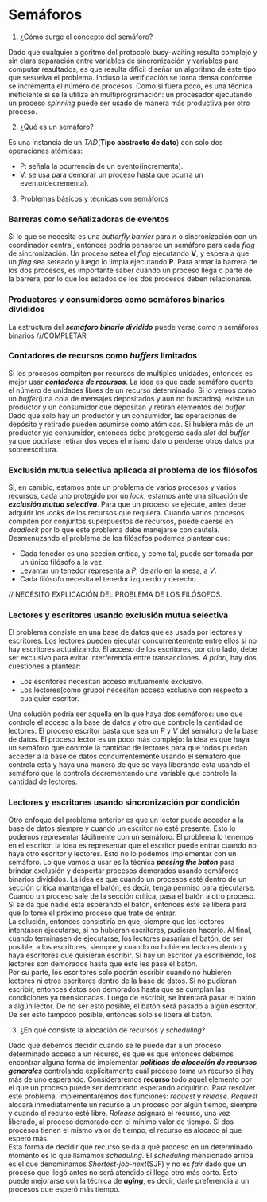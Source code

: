# Semáforos

1. ¿Cómo surge el concepto del semáforo?

Dado que cualquier algoritmo del protocolo busy-waiting resulta complejo y sin clara separación entre variables de sincronización y variables para computar resultados, es que resulta difícil diseñar un algoritmo de éste tipo que sesuelva el problema. Incluso la verificación se torna densa conforme se incrementa el número de procesos. Como si fuera poco, es una técnica ineficiente si se la utiliza en multiprogramación: un procesador ejecutando un proceso *spinning* puede ser usado de manera más productiva por otro proceso.

2. ¿Qué es un semáforo?

Es una instancia de un *TAD*(**Tipo abstracto de dato**) con solo dos operaciones atómicas:
* P: señala la ocurrencia de un evento(incrementa).
* V: se usa para demorar un proceso hasta que ocurra un evento(decrementa).

3. Problemas básicos y técnicas con semáforos

### Barreras como señalizadoras de eventos

Si lo que se necesita es una *butterfly barrier* para *n* o sincronización con un coordinador central, entonces podría pensarse un semáforo para cada *flag* de sincronización. Un proceso setea el *flag* ejecutando **V**, y espera a que un *flag* sea seteado y luego lo limpia ejecutando **P**. Para armar la barrera de los dos procesos, es importante saber cuándo un proceso llega o parte de la barrera, por lo que los estados de los dos procesos deben relacionarse.

### Productores y consumidores como semáforos binarios divididos

La estructura del ***semáforo binario dividido*** puede verse como *n* semáforos binarios
///COMPLETAR

### Contadores de recursos como *buffers* limitados

Si los procesos compiten por recursos de multiples unidades, entonces es mejor usar ***contadores de recursos***. La idea es que cada semáforo cuente el número de unidades libres de un recurso determinado. Si lo vemos como un *buffer*(una cola de mensajes depositados y aun no buscados), existe un productor y un consumidor que depositan y retiran elementos del *buffer*. Dado que solo hay un productor y un consumidor, las operaciones de depósito y retirado pueden asumirse como atómicas. Si hubiera más de un productor y/o consumidor, entonces debe protegerse cada *slot* del *buffer* ya que podríase retirar dos veces el mismo dato o perderse otros datos por sobreescritura.

### Exclusión mutua selectiva aplicada al problema de los filósofos

Si, en cambio, estamos ante un problema de varios procesos y varios recursos, cada uno protegido por un *lock*, estamos ante una situación de ***exclusión mutua selectiva***. Para que un proceso se ejecute, antes debe adquirir los *locks* de los recursos que requiera. Cuando varios procesos compiten por conjuntos superpuestos de recursos, puede caerse en *deadlock* por lo que este problema debe manejarse con cautela.  
Desmenuzando el problema de los filósofos podemos plantear que:
* Cada tenedor es una sección crítica, y como tal, puede ser tomada por un único filósofo a la vez.
* Levantar un tenedor representa a *P*; dejarlo en la mesa, a *V*.
* Cada filósofo necesita el tenedor izquierdo y derecho.

// NECESITO EXPLICACIÓN DEL PROBLEMA DE LOS FILÓSOFOS.

### Lectores y escritores usando exclusión mutua selectiva

El problema consiste en una base de datos que es usada por lectores y escritores. Los lectores pueden ejecutar concurrentemente entre ellos si no hay escritores actualizando. El acceso de los escritores, por otro lado, debe ser exclusivo para evitar interferencia entre transacciones.
*A priori*, hay dos cuestiones a plantear:
* Los escritores necesitan acceso mutuamente exclusivo.
* Los lectores(como grupo) necesitan acceso exclusivo con respecto a cualquier escritor.

Una solución podría ser aquella en la que haya dos semáforos: uno que controle el acceso a la base de datos y otro que controle la cantidad de lectores. El proceso escritor basta que sea un *P* y *V* del semáforo de la base de datos. El proceso lector es un poco más complejo: la idea es que haya un semáforo que controle la cantidad de lectores para que todos puedan acceder a la base de datos concurrentemente usando el semáforo que controla esta y haya una manera de que se vaya liberando esta usando el semáforo que la controla decrementando una variable que controle la cantidad de lectores.

### Lectores y escritores usando sincronización por condición

Otro enfoque del problema anterior es que un lector puede acceder a la base de datos siempre y cuando un escritor no esté presente. Esto lo podemos representar fácilmente con un semáforo. El problema lo tenemos en el escritor: la idea es representar que el escritor puede entrar cuando no haya otro escritor y lectores. Esto no lo podemos implementar con un semáforo. Lo que vamos a usar es la técnica ***passing the baton*** para brindar exclusión y despertar procesos demorados usando semáforos binarios divididos. La idea es que cuando un procesos esté dentro de un sección crítica mantenga el batón, es decir, tenga permiso para ejecutarse. Cuando un proceso sale de la sección crítica, pasa el batón a otro proceso. Si se da que nadie está esperando el batón, entonces éste se libera para que lo tome el próximo proceso que trate de entrar.  
La solución, entonces consistiría en que, siempre que los lectores intentasen ejecutarse, si no hubieran escritores, pudieran hacerlo. Al final, cuando terminasen de ejecutarse, los lectores pasarían el batón, de ser posible, a los escritores, siempre y cuando no hubieren lectores dentro y haya escritores que quisieran escribir. Si hay un escritor ya escribiendo, los lectores son demorados hasta que éste les pase el batón.  
Por su parte, los escritores solo podrán escribir cuando no hubieren lectores ni otros escritores dentro de la base de datos. Si no pudieran escribir, entonces éstos son demorados hasta que se cumplan las condiciones ya mensionadas. Luego de escribir, se intentará pasar el batón a algún lector. De no ser esto posible, el batón será pasado a algún escritor. De ser esto tampoco posible, entonces solo se libera el batón.

3. ¿En qué consiste la alocación de recursos y *scheduling*?

Dado que debemos decidir cuándo se le puede dar a un proceso determinado acceso a un recurso, es que es que entonces debemos encontrar alguna forma de implementar ***políticas de alocación de recursos generales*** controlando explícitamente cuál proceso toma un recurso si hay más de uno esperando. Consideraremos **recurso** todo aquel elemento por el que un proceso puede ser demorado esperando adquirirlo. Para resolver este problema, implementaremos dos funciones: *request* y *release*. *Request* alocará inmediatamente un recurso a un proceso por algún tiempo, siempre y cuando el recurso esté libre. *Release* asignará el recurso, una vez liberado, al proceso demorado con el mínimo valor de tiempo. Si dos procesos tienen el mismo valor de tiempo, el recurso es alocado al que esperó más.  
Esta forma de decidir que recurso se da a qué proceso en un determinado momento es lo que llamamos *scheduling*. El *scheduling* mensionado arriba es el que denominamos *Shortest-job-next*(SJF) y no es *fair* dado que un proceso que llegó antes no será atendido si llega otro más corto. Esto puede mejorarse con la técnica de ***aging***, es decir, darle preferencia a un procesos que esperó más tiempo.